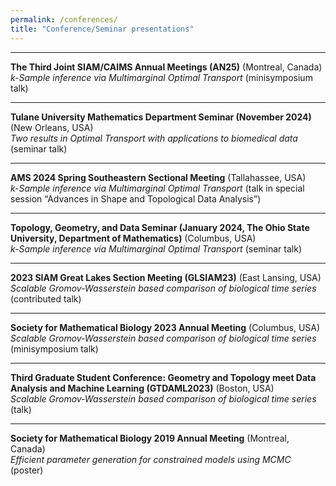 ```yaml
---
permalink: /conferences/
title: "Conference/Seminar presentations"
---
```


------
**The Third Joint SIAM/CAIMS Annual Meetings (AN25)** (Montreal, Canada) <br/>
*k-Sample inference via Multimarginal Optimal Transport* (minisymposium talk)

------
**Tulane University Mathematics Department Seminar (November 2024)** (New Orleans, USA) <br/>
*Two results in Optimal Transport with applications to biomedical data* (seminar talk)

------
**AMS 2024 Spring Southeastern Sectional Meeting** (Tallahassee, USA) <br/>
*k-Sample inference via Multimarginal Optimal Transport* (talk in special session “Advances in Shape
and Topological Data Analysis”)

------
**Topology, Geometry, and Data Seminar (January 2024, The Ohio State University, Department of Mathematics)** (Columbus, USA) <br/>
*k-Sample inference via Multimarginal Optimal Transport* (seminar talk)

------
**2023 SIAM Great Lakes Section Meeting (GLSIAM23)** (East Lansing, USA) <br/>
*Scalable Gromov-Wasserstein based comparison of biological time series* (contributed talk)

------
**Society for Mathematical Biology 2023 Annual Meeting** (Columbus, USA) <br/>
*Scalable Gromov-Wasserstein based comparison of biological time series* (minisymposium talk)

------
**Third Graduate Student Conference: Geometry and Topology meet Data Analysis and Machine Learning (GTDAML2023)** (Boston, USA) <br/>
*Scalable Gromov-Wasserstein based comparison of biological time series* (talk)

------
**Society for Mathematical Biology 2019 Annual Meeting** (Montreal, Canada)<br/>
*Efficient parameter generation for constrained models using MCMC* (poster)

